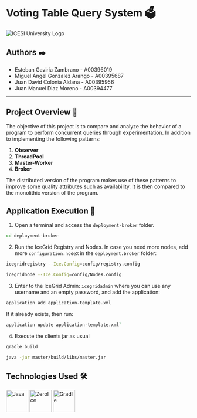 # Voting Table Query System 🗳️

![ICESI University Logo](https://upload.wikimedia.org/wikipedia/commons/d/d6/Logo_de_la_Universidad_ICESI.svg)

## Authors ✒️

- Esteban Gaviria Zambrano - A00396019
- Miguel Angel Gonzalez Arango - A00395687
- Juan David Colonia Aldana - A00395956
- Juan Manuel Diaz Moreno - A00394477

---

## Project Overview 📄

The objective of this project is to compare and analyze the behavior of a program to perform concurrent queries through experimentation. In addition to implementing the following patterns:

1. **Observer**
2. **ThreadPool**
3. **Master-Worker**
4. **Broker**

The distributed version of the program makes use of these patterns to improve some quality attributes such as availability. It is then compared to the monolithic version of the program.

## Application Execution 🚀

1. Open a terminal and access the `deployment-broker` folder.

```bash
cd deployment-broker
```

2. Run the IceGrid Registry and Nodes. In case you need more nodes, add more `configuration.nodeX` in the `deployment.broker` folder:

```bash
icegridregistry --Ice.Config=config/registry.config
```

```bash
icegridnode --Ice.Config=config/NodeX.config
```

3. Enter to the IceGrid Admin: `icegridadmin` where you can use any username and an empty password, and add the application:

```bash
application add application-template.xml
```

If it already exists, then run:

```bash
application update application-template.xml`
```

4. Execute the clients jar as usual

```bash
gradle build
```

```bash
java -jar master/build/libs/master.jar
```

## Technologies Used 🛠️

<div style="text-align: left"> <p> <a href="https://www.java.com" target="_blank"> <img alt="Java" src="https://cdn.jsdelivr.net/gh/devicons/devicon@latest/icons/java/java-original.svg" height="60" width="60"></a> <a href="https://zeroc.com/products/ice" target="_blank"> <img alt="ZeroIce" src="https://zeroc.com/images/ice-logo.svg" height="60" width="60"></a> <a href="https://gradle.org/" target="_blank"> <img alt="Gradle" src="https://gradle.com/_next/static/media/iconElephant.6b7923d8.svg" height="60" width="60"></a> </p> </div>
